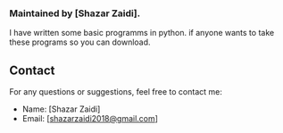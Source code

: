 ### Maintained by [Shazar Zaidi].

I have written some basic programms in python.
if anyone wants to take these programs so you can download.


## Contact

For any questions or suggestions, feel free to contact me:

- Name: [Shazar Zaidi]
- Email: [shazarzaidi2018@gmail.com]
